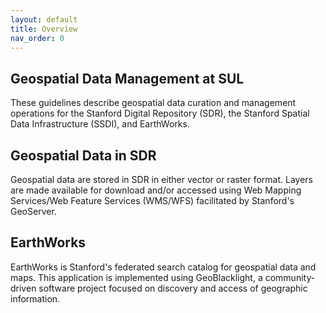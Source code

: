 ```yaml
---
layout: default
title: Overview
nav_order: 0
---
```

## Geospatial Data Management at SUL

These guidelines describe geospatial data curation and management operations for the Stanford Digital Repository (SDR), the Stanford Spatial Data Infrastructure (SSDI), and EarthWorks.

## Geospatial Data in SDR

Geospatial data are stored in SDR in either vector or raster format. Layers are made available for download and/or accessed using Web Mapping Services/Web Feature Services (WMS/WFS) facilitated by Stanford's GeoServer.

## EarthWorks

EarthWorks is Stanford's federated search catalog for geospatial data and maps. This application is implemented using GeoBlacklight, a community-driven software project focused on discovery and access of geographic information.





